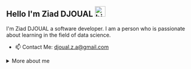 ## Hello I'm Ziad DJOUAL <img src="https://user-images.githubusercontent.com/1303154/88677602-1635ba80-d120-11ea-84d8-d263ba5fc3c0.gif" width="28px" height="28px" alt="hi">

I'm Ziad DJOUAL a software developer. I am a person who is passionate about learning in the field of data science.

- 📫 Contact Me: djoual.z.a@gmail.com

<details>
<summary>
  More about me
</summary>

<br >

I am a Computer Science graduate with experience as an Adjunct Professor and IT Specialist. I have strong skills in programming and database development, with a passion for leveraging technology to create intelligent solutions and solve complex real-world problems.<br >

#### My skills?

MS Excel, MS PowerPoint, MS Power BI.<br >
MS SQL Server, SQL.<br >
Python, Pandas.<br >
C#, C++, Java.<br >
HTML, CSS, Javascript.<br >
.Net, Visual Studio.<br >
GIT, GitHub.<br >

</details>
